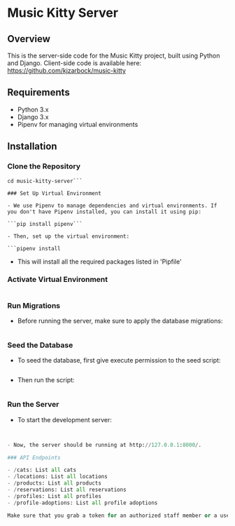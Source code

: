 # Music Kitty Server

## Overview

This is the server-side code for the Music Kitty project, built using Python and Django. Client-side code is available here: https://github.com/kjzarbock/music-kitty 

## Requirements

- Python 3.x
- Django 3.x
- Pipenv for managing virtual environments

## Installation

### Clone the Repository

```git clone https://github.com/kjzarbock/music-kitty-server.git
cd music-kitty-server```

### Set Up Virtual Environment

- We use Pipenv to manage dependencies and virtual environments. If you don't have Pipenv installed, you can install it using pip:

```pip install pipenv```

- Then, set up the virtual environment:

```pipenv install
```

- This will install all the required packages listed in 'Pipfile'

### Activate Virtual Environment

```pipenv shell
```

### Run Migrations

- Before running the server, make sure to apply the database migrations:

```python manage.py migrate
```

### Seed the Database

- To seed the database, first give execute permission to the seed script:

```chmod u+x seed_database.sh
```

- Then run the script: 

```./seed_database.sh
```

### Run the Server 

- To start the development server: 

```python manage.py runserver


- Now, the server should be running at http://127.0.0.1:8000/.

### API Endpoints 

- /cats: List all cats
- /locations: List all locations
- /products: List all products
- /reservations: List all reservations
- /profiles: List all profiles
- /profile-adoptions: List all profile adoptions

Make sure that you grab a token for an authorized staff member or a user, depending on what you would like to do on the client-side.



